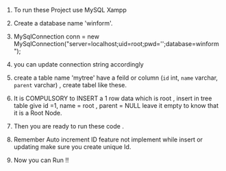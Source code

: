 1) To run these Project use MySQL Xampp 
2) Create a database name 'winform'.
2) MySqlConnection conn = new MySqlConnection("server=localhost;uid=root;pwd='';database=winform");
3) you can update connection string accordingly
4) create a table name 'mytree' have a feild or column (`id` int, `name` varchar, `parent` varchar) 
	, create tabel like these.
5) It is COMPULSORY to INSERT a 1 row data which is root , insert in tree table give id =1, name = root , 
	parent = NULL leave it empty to know that it is a Root Node.
	
6) Then you are ready to run these code .
7) Remember Auto increment ID feature not implement while insert or updating make sure you create unique Id.
8) Now you can Run !! 
